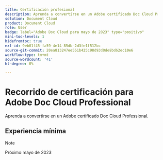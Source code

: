 ```yaml
---
title: Certificación profesional
description: Aprenda a convertirse en un Adobe certificado Doc Cloud Professional.
solution: Document Cloud
product: Document Cloud
role: User
badge: label="Adobe Doc Cloud para mayo de 2023" type="positivo"
mini-toc-levels: 1
hidefromtoc: true
exl-id: 9eb01f45-fa59-4e14-85db-2d3fe1f512bc
source-git-commit: 20ea813247ee551b425c98d93d0de8bd62ec10e6
workflow-type: tm+mt
source-wordcount: '41'
ht-degree: 0%

---
```


# Recorrido de certificación para Adobe Doc Cloud Professional

Aprenda a convertirse en un Adobe certificado Doc Cloud Professional.

## Experiencia mínima

>[!NOTE]
>
>Próximo mayo de 2023
